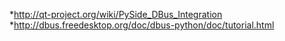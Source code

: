 *http://qt-project.org/wiki/PySide_DBus_Integration
*http://dbus.freedesktop.org/doc/dbus-python/doc/tutorial.html